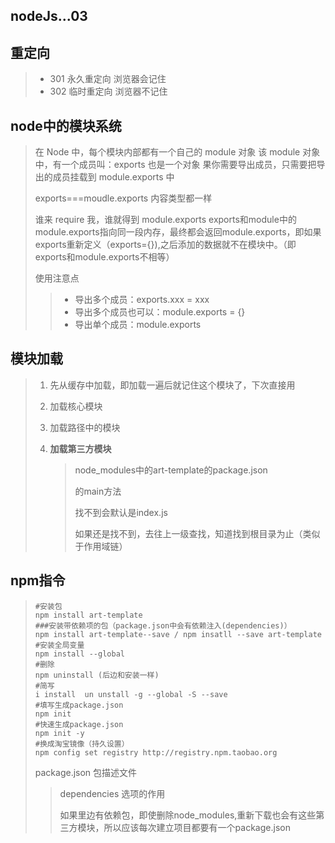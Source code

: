 ## nodeJs...03

## 重定向

> + 301  永久重定向     浏览器会记住
> + 302  临时重定向     浏览器不记住

## node中的模块系统

> 在 Node 中，每个模块内部都有一个自己的 module 对象
> 该 module 对象中，有一个成员叫：exports 也是一个对象
> 果你需要导出成员，只需要把导出的成员挂载到 module.exports 中
>
> exports===moudle.exports 内容类型都一样
>
> 谁来 require 我，谁就得到 module.exports
> exports和module中的module.exports指向同一段内存，最终都会返回module.exports，即如果exports重新定义（exports={}),之后添加的数据就不在模块中。（即exports和module.exports不相等）
>
> 使用注意点
>
> > + 导出多个成员：exports.xxx = xxx
> > + 导出多个成员也可以：module.exports = {}
> > + 导出单个成员：module.exports

## 模块加载

> 1. 先从缓存中加载，即加载一遍后就记住这个模块了，下次直接用
>
> 2. 加载核心模块
>
> 3. 加载路径中的模块
>
> 4. **加载第三方模块**
>
>    > node_modules中的art-template的package.json
>    >
>    > 的main方法
>    >
>    > 找不到会默认是index.js
>    >
>    > 如果还是找不到，去往上一级查找，知道找到根目录为止（类似于作用域链）

## npm指令

> ```shell
> #安装包
> npm install art-template
> ###安装带依赖项的包（package.json中会有依赖注入(dependencies)）
> npm install art-template--save / npm insatll --save art-template 
> #安装全局变量
> npm install --global 
> #删除
> npm uninstall (后边和安装一样)
> #简写
> i install  un unstall -g --global -S --save
> #填写生成package.json
> npm init
> #快速生成package.json
> npm init -y
> #换成淘宝镜像（持久设置）
> npm config set registry http://registry.npm.taobao.org
> ```
>
> package.json 包描述文件
>
> > dependencies 选项的作用
> >
> > 如果里边有依赖包，即使删除node_modules,重新下载也会有这些第三方模块，所以应该每次建立项目都要有一个package.json

